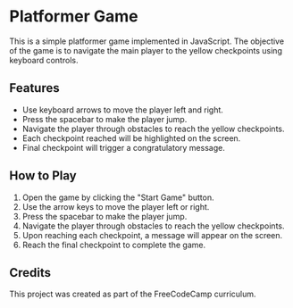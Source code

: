 # Platformer Game

This is a simple platformer game implemented in JavaScript. The objective of the game is to navigate the main player to the yellow checkpoints using keyboard controls.

## Features

- Use keyboard arrows to move the player left and right.
- Press the spacebar to make the player jump.
- Navigate the player through obstacles to reach the yellow checkpoints.
- Each checkpoint reached will be highlighted on the screen.
- Final checkpoint will trigger a congratulatory message.

## How to Play

1. Open the game by clicking the "Start Game" button.
2. Use the arrow keys to move the player left or right.
3. Press the spacebar to make the player jump.
4. Navigate the player through obstacles to reach the yellow checkpoints.
5. Upon reaching each checkpoint, a message will appear on the screen.
6. Reach the final checkpoint to complete the game.


## Credits

This project was created as part of the FreeCodeCamp curriculum.
